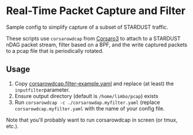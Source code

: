 # Real-Time Packet Capture and Filter

Sample config to simplify capture of a subset of STARDUST traffic.

These scripts use `corsarowdcap` from [Corsaro3](https://github.com/CAIDA/corsaro3) to attach to a STARDUST nDAG packet stream, filter based on a BPF, and the write captured packets to a pcap file that is periodically rotated.

## Usage

 1. Copy [corsarowdcap.filter-example.yaml](corsarowdcap.filter-example.yaml) and replace (at least) the `inputfilter`parameter.
 2. Ensure output directory (default is `/home/limbo/pcap`) exists
 3. Run `corsarowdcap -c ./corsarowdap.myfilter.yaml` (replace `corsarowdcap.myfilter.yaml` with the name of your config file.

Note that you'll probably want to run corsarowdcap in screen (or tmux, etc.).

